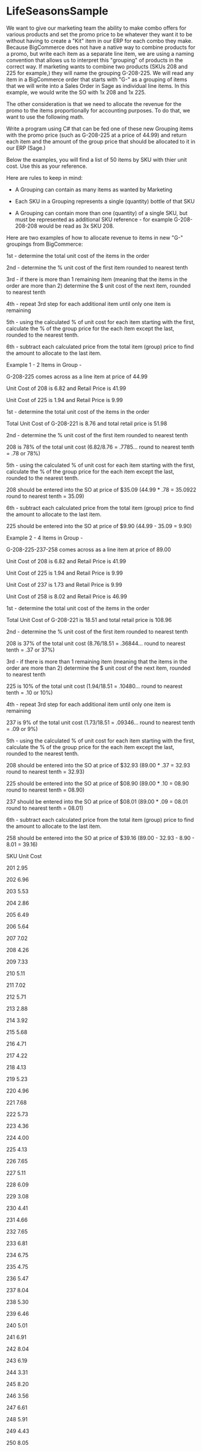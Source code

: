 # LifeSeasonsSample

We want to give our marketing team the ability to make combo offers for various products and set the promo price to be whatever they want it to be without having to create a "Kit" item in our ERP for each combo they make.  Because BigCommerce does not have a native way to combine products for a promo, but write each item as a separate line item, we are using a naming convention that allows us to interpret this "grouping" of products in the correct way.  If marketing wants to combine two products (SKUs 208 and 225 for example,) they will name the grouping G-208-225.  We will read any item in a BigCommerce order that starts with "G-" as a grouping of items that we will write into a Sales Order in Sage as individual line items.  In this example, we would write the SO with 1x 208 and 1x 225.

The other consideration is that we need to allocate the revenue for the promo to the items proportionally for accounting purposes.  To do that, we want to use the following math.

Write a program using C# that can be fed one of these new Grouping items with the promo price (such as G-208-225 at a price of 44.99) and return each item and the amount of the group price that should be allocated to it in our ERP (Sage.)

Below the examples, you will find a list of 50 items by SKU with thier unit cost.  Use this as your reference.

Here are rules to keep in mind:

- A Grouping can contain as many items as wanted by Marketing

- Each SKU in a Grouping represents a single (quantity) bottle of that SKU

- A Grouping can contain more than one (quantity) of a single SKU, but must be represented as additional SKU reference - for example G-208-208-208 would be read as 3x SKU 208.


Here are two examples of how to allocate revenue to items in new "G-" groupings from BigCommerce:

1st - determine the total unit cost of the items in the order

2nd - determine the % unit cost of the first item rounded to nearest tenth

3rd - if there is more than 1 remaining item (meaning that the items in the order are more than 2) determine the $ unit cost of the next item, rounded to nearest tenth

4th - repeat 3rd step for each additional item until only one item is remaining

5th - using the calculated % of unit cost for each item starting with the first, calculate the % of the group price for the each item except the last, rounded to the nearest tenth.

6th - subtract each calculated price from the total item (group) price to find the amount to allocate to the last item.
 

Example 1 - 2 Items in Group -

G-208-225 comes across as a line item at price of 44.99

Unit Cost of 208 is 6.82 and Retail Price is 41.99

Unit Cost of 225 is 1.94 and Retail Price is 9.99

1st - determine the total unit cost of the items in the order

Total Unit Cost of G-208-221 is 8.76 and total retail price is 51.98

2nd - determine the % unit cost of the first item rounded to nearest tenth

208 is 78% of the total unit cost (6.82/8.76 = .7785...  round to nearest tenth = .78 or 78%)

5th - using the calculated % of unit cost for each item starting with the first, calculate the % of the group price for the each item except the last, rounded to the nearest tenth.

208 should be entered into the SO at price of $35.09 (44.99 * .78 = 35.0922  round to nearest tenth = 35.09)

6th - subtract each calculated price from the total item (group) price to find the amount to allocate to the last item.

225 should be entered into the SO at price of $9.90 (44.99 - 35.09 = 9.90)

 


Example 2 - 4 Items in Group -

G-208-225-237-258 comes across as a line item at price of 89.00



Unit Cost of 208 is 6.82 and Retail Price is 41.99

Unit Cost of 225 is 1.94 and Retail Price is 9.99

Unit Cost of 237 is 1.73 and Retail Price is 9.99

Unit Cost of 258 is 8.02 and Retail Price is 46.99

1st - determine the total unit cost of the items in the order

Total Unit Cost of G-208-221 is 18.51 and total retail price is 108.96

2nd - determine the % unit cost of the first item rounded to nearest tenth

208 is 37% of the total unit cost (8.76/18.51 = .36844...  round to nearest tenth = .37 or 37%)

3rd - if there is more than 1 remaining item (meaning that the items in the order are more than 2) determine the $ unit cost of the next item, rounded to nearest tenth

225 is 10% of the total unit cost (1.94/18.51 = .10480...  round to nearest tenth = .10 or 10%)

4th - repeat 3rd step for each additional item until only one item is remaining

237 is  9% of the total unit cost (1.73/18.51 = .09346...  round to nearest tenth = .09 or  9%)

5th - using the calculated % of unit cost for each item starting with the first, calculate the % of the group price for the each item except the last, rounded to the nearest tenth.

208 should be entered into the SO at price of $32.93 (89.00 * .37 = 32.93  round to nearest tenth = 32.93)

225 should be entered into the SO at price of $08.90 (89.00 * .10 = 08.90  round to nearest tenth = 08.90)

237 should be entered into the SO at price of $08.01 (89.00 * .09 = 08.01  round to nearest tenth = 08.01)

6th - subtract each calculated price from the total item (group) price to find the amount to allocate to the last item.

258 should be entered into the SO at price of $39.16 (89.00 - 32.93 - 8.90 - 8.01 = 39.16)

 

 

SKU        Unit Cost

201         2.95

202         6.96

203         5.53

204         2.86

205         6.49

206         5.64

207         7.02

208         4.26

209         7.33

210         5.11

211         7.02

212         5.71

213         2.88

214         3.92

215         5.68

216         4.71

217         4.22

218         4.13

219         5.23

220         4.96

221         7.68

222         5.73

223         4.36

224         4.00

225         4.13

226         7.65

227         5.11

228         6.09

229         3.08

230         4.41

231         4.66

232         7.65

233         6.81

234         6.75

235         4.75

236         5.47

237         8.04

238         5.30

239         6.46

240         5.01

241         6.91

242         8.04

243         6.19

244         3.31

245         8.20

246         3.56

247         6.61

248         5.91

249         4.43

250         8.05